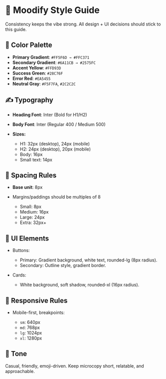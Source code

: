 # 🎨 Moodify Style Guide

Consistency keeps the vibe strong. All design + UI decisions should stick to this guide.


## 🌈 Color Palette

* **Primary Gradient**: `#FF5F6D → #FFC371`
* **Secondary Gradient**: `#6A11CB → #2575FC`
* **Accent Yellow**: `#FFD93D`
* **Success Green**: `#28C76F`
* **Error Red**: `#EA5455`
* **Neutral Gray**: `#F5F7FA`, `#2C2C2C`


## ✍️ Typography

* **Heading Font**: Inter (Bold for H1/H2)
* **Body Font**: Inter (Regular 400 / Medium 500)
* **Sizes:**

  * H1: 32px (desktop), 24px (mobile)
  * H2: 24px (desktop), 20px (mobile)
  * Body: 16px
  * Small text: 14px


## 📐 Spacing Rules

* **Base unit**: 8px
* Margins/paddings should be multiples of 8

  * Small: 8px
  * Medium: 16px
  * Large: 24px
  * Extra: 32px+


## 🔘 UI Elements

* Buttons:

  * Primary: Gradient background, white text, rounded-lg (8px radius).
  * Secondary: Outline style, gradient border.
* Cards:

  * White background, soft shadow, rounded-xl (16px radius).


## 📱 Responsive Rules

* Mobile-first, breakpoints:

  * `sm`: 640px
  * `md`: 768px
  * `lg`: 1024px
  * `xl`: 1280px


## 🤝 Tone

Casual, friendly, emoji-driven. Keep microcopy short, relatable, and approachable.
